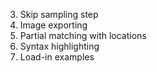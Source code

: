 3. Skip sampling step
4. Image exporting
5. Partial matching with locations
6. Syntax highlighting
7. Load-in examples
